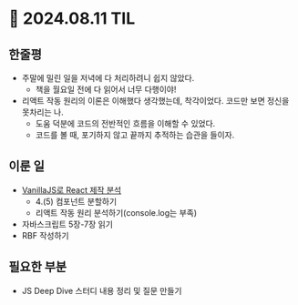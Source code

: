 # 🍅 2024.08.11 TIL

## 한줄평

- 주말에 밀린 일을 저녁에 다 처리하려니 쉽지 않았다.
  - 책을 월요일 전에 다 읽어서 너무 다행이야!
- 리액트 작동 원리의 이론은 이해했다 생각했는데, 착각이었다. 코드만 보면 정신을 못차리는 나.
  - 도움 덕분에 코드의 전반적인 흐름을 이해할 수 있었다.
  - 코드를 볼 때, 포기하지 않고 끝까지 추적하는 습관을 들이자.

## 이룬 일

- [VanillaJS로 React 제작 분석](https://github.com/minjeongss/React-Ts-Practice/tree/main/VanillaJS-Component)
  - 4.(5) 컴포넌트 분할하기
  - 리액트 작동 원리 분석하기(console.log는 부족)
- 자바스크립트 5장-7장 읽기
- RBF 작성하기

## 필요한 부분

- JS Deep Dive 스터디 내용 정리 및 질문 만들기
